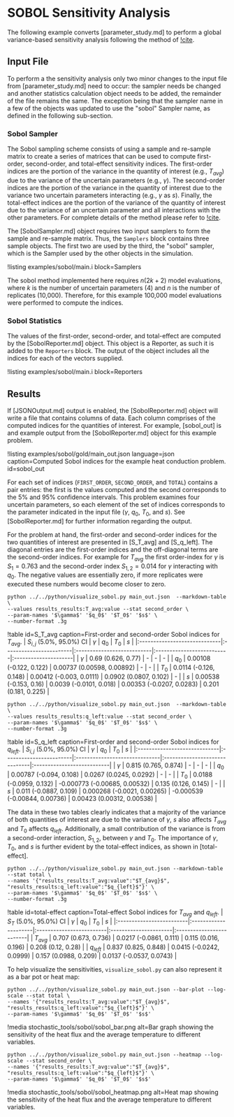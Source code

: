 # SOBOL Sensitivity Analysis

The following example converts [parameter_study.md] to perform a global variance-based
sensitivity analysis following the method of [!cite](saltelli2002making).

## Input File

To perform a the sensitivity analysis only two minor changes to the input file from
[parameter_study.md] need to occur: the sampler needs be changed and another statistics
calculation object needs to be added, the remainder of the file remains the same. The exception
being that the sampler name in a few of the objects was updated to use the "sobol" Sampler
name, as defined in the following sub-section.

### Sobol Sampler

The Sobol sampling scheme consists of using a sample and re-sample matrix to create a series of
matrices that can be used to compute first-order, second-order, and total-effect sensitivity indices.
The first-order indices are the portion of the variance in the quantity of interest (e.g., $T_{avg}$)
due to the variance of the uncertain parameters (e.g., $\gamma$). The second-order indices are the
portion of the variance in the quantity of interest due to the variance two uncertain parameters
interacting (e.g., $\gamma$ as $s$).  Finally, the total-effect indices are the portion of the
variance of the quantity of interest due to the variance of an uncertain parameter and all
interactions with the other parameters. For complete details of the method please refer to
[!cite](saltelli2002making).

The [SobolSampler.md] object requires two input samplers to form the sample and re-sample matrix.
Thus, the `Samplers` block contains three sample objects. The first two are used by the third,
the "sobol" sampler, which is the Sampler used by the other objects in the simulation.

!listing examples/sobol/main.i block=Samplers

The sobol method implemented here requires $n(2k+2)$ model evaluations, where $k$ is the number
of uncertain parameters (4) and $n$ is the number of replicates (10,000). Therefore, for this example
100,000 model evaluations were performed to compute the indices.

### Sobol Statistics

The values of the first-order, second-order, and total-effect are computed by the
[SobolReporter.md] object. This object is a Reporter, as such it is added to the
`Reporters` block. The output of the object includes all the indices for each of
the vectors supplied.

!listing examples/sobol/main.i block=Reporters

## Results

If [JSONOutput.md] output is enabled, the [SobolReporter.md] object will write a file that contains
columns of data. Each column comprises of the computed indices for the quantities of
interest. For example, [sobol_out] is and example output from the [SobolReporter.md] object
for this example problem.

!listing examples/sobol/gold/main_out.json language=json
         caption=Computed Sobol indices for the example heat conduction problem.
         id=sobol_out

For each set of indices (`FIRST_ORDER`, `SECOND_ORDER`, and `TOTAL`) contains a pair entries:
the first is the values computed and the second corresponds to the 5% and 95% confidence intervals.
This problem examines four uncertain parameters, so each element of the set of indices corresponds
to the parameter indicated in the input file ($\gamma$, $q_0$, $T_0$, and $s$). See [SobolReporter.md]
for further information regarding the output.

For the problem at hand, the first-order and second-order indices for the two quantities of interest
are presented in [S_T_avg] and [S_q_left]. The diagonal entries are the first-order indices and
the off-diagonal terms are the second-order indices. For example for $T_{avg}$ the first order-index
for $\gamma$ is $S_1 = 0.763$ and the second-order index $S_{1,2} = 0.014$ for $\gamma$ interacting
with $q_0$. The negative values are essentially zero, if more replicates were executed these
numbers would become closer to zero.

```
python ../../python/visualize_sobol.py main_out.json  --markdown-table \
--values results_results:T_avg:value --stat second_order \
--param-names '$\gamma$' '$q_0$' '$T_0$' '$s$' \
--number-format .3g
```

!table id=S_T_avg caption=First-order and second-order Sobol indices for $T_{avg}$.
| $S_{i,j}$ (5.0%, 95.0%) CI   | $\gamma$                | $q_0$                      | $T_0$                     | $s$                  |
|:-----------------------------|:------------------------|:---------------------------|:--------------------------|:---------------------|
| $\gamma$                     | 0.69 (0.626, 0.77)      | -                          | -                         | -                    |
| $q_0$                        | 0.00108 (-0.122, 0.122) | 0.00737 (0.00598, 0.00892) | -                         | -                    |
| $T_0$                        | 0.0114 (-0.126, 0.148)  | 0.00412 (-0.003, 0.0111)   | 0.0902 (0.0807, 0.102)    | -                    |
| $s$                          | 0.00538 (-0.153, 0.16)  | 0.0039 (-0.0101, 0.018)    | 0.00353 (-0.0207, 0.0283) | 0.201 (0.181, 0.225) |

```
python ../../python/visualize_sobol.py main_out.json  --markdown-table \
--values results_results:q_left:value --stat second_order \
--param-names '$\gamma$' '$q_0$' '$T_0$' '$s$' \
--number-format .3g
```

!table id=S_q_left caption=First-order and second-order Sobol indices for $q_{left}$.
| $S_{i,j}$ (5.0%, 95.0%) CI   | $\gamma$                | $q_0$                         | $T_0$                         | $s$                        |
|:-----------------------------|:------------------------|:------------------------------|:------------------------------|:---------------------------|
| $\gamma$                     | 0.815 (0.765, 0.874)    | -                             | -                             | -                          |
| $q_0$                        | 0.00787 (-0.094, 0.108) | 0.0267 (0.0245, 0.0292)       | -                             | -                          |
| $T_0$                        | 0.0188 (-0.0959, 0.132) | -0.000773 (-0.00685, 0.00532) | 0.135 (0.126, 0.145)          | -                          |
| $s$                          | 0.011 (-0.0887, 0.109)  | 0.000268 (-0.0021, 0.00265)   | -0.000539 (-0.00844, 0.00736) | 0.00423 (0.00312, 0.00538) |

The data in these two tables clearly indicates that a majority of the variance of both quantities of
interest are due to the variance of $\gamma$, $s$ also affects $T_{avg}$ and $T_0$ affects $q_{left}$.
Additionally, a small contribution of the variance is from a second-order interaction, $S_{1,2}$, between $\gamma$ and
$T_0$. The importance of $\gamma$, $T_0$, and $s$ is further evident by the total-effect indices, as shown in
[total-effect].

```
python ../../python/visualize_sobol.py main_out.json --markdown-table --stat total \
--names '{"results_results:T_avg:value":"$T_{avg}$", "results_results:q_left:value":"$q_{left}$"}' \
--param-names '$\gamma$' '$q_0$' '$T_0$' '$s$' \
--number-format .3g
```

!table id=total-effect caption=Total-effect Sobol indices for $T_{avg}$ and $q_{left}$.
| $S_T$ (5.0%, 95.0%) CI   | $\gamma$             | $q_0$                    | $T_0$                 | $s$                      |
|:-------------------------|:---------------------|:-------------------------|:----------------------|:-------------------------|
| $T_{avg}$                | 0.707 (0.673, 0.736) | 0.0217 (-0.0861, 0.111)  | 0.115 (0.016, 0.196)  | 0.208 (0.12, 0.28)       |
| $q_{left}$               | 0.837 (0.825, 0.848) | 0.0415 (-0.0242, 0.0999) | 0.157 (0.0988, 0.209) | 0.0137 (-0.0537, 0.0743) |

To help visualize the sensitivities, `visualize_sobol.py` can also represent it as a bar pot or heat map:

```
python ../../python/visualize_sobol.py main_out.json --bar-plot --log-scale --stat total \
--names '{"results_results:T_avg:value":"$T_{avg}$", "results_results:q_left:value":"$q_{left}$"}' \
--param-names '$\gamma$' '$q_0$' '$T_0$' '$s$'
```

!media stochastic_tools/sobol/sobol_bar.png
       alt=Bar graph showing the sensitivity of the heat flux and the average temperature to different variables.

```
python ../../python/visualize_sobol.py main_out.json --heatmap --log-scale --stat second_order \
--names '{"results_results:T_avg:value":"$T_{avg}$", "results_results:q_left:value":"$q_{left}$"}' \
--param-names '$\gamma$' '$q_0$' '$T_0$' '$s$'
```

!media stochastic_tools/sobol/sobol_heatmap.png
       alt=Heat map showing the sensitivity of the heat flux and the average temperature to different variables.
